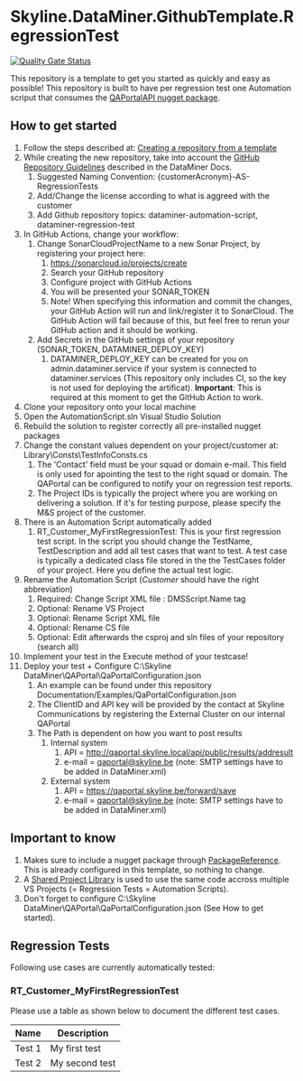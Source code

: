 # Skyline.DataMiner.GithubTemplate.RegressionTest

[![Quality Gate Status](https://sonarcloud.io/api/project_badges/measure?project=SkylineCommunications_Skyline.DataMiner.GithubTemplate.RegressionTest&metric=alert_status&token=29f9cdf6df4a18b09c66e7cae2ba628ae472f17b)](https://sonarcloud.io/summary/new_code?id=SkylineCommunications_Skyline.DataMiner.GithubTemplate.RegressionTest)

This repository is a template to get you started as quickly and easy as possible!
This repository is built to have per regression test one Automation scriput that consumes the [QAPortalAPI nugget package](https://github.com/SkylineCommunications/Skyline.DataMiner.Utils.QAPortalAPI).

## How to get started

1. Follow the steps described at: [Creating a repository from a template](https://docs.github.com/en/repositories/creating-and-managing-repositories/creating-a-repository-from-a-template#creating-a-repository-from-a-template)
2. While creating the new repository, take into account the [GitHub Repository Guidelines](https://docs.dataminer.services/develop/CICD/Skyline%20Communications/Github/Use_Github_Guidelines.html) described in the DataMiner Docs. 
    1. Suggested Naming Convention: {customerAcronym}-AS-RegressionTests
    2. Add/Change the license according to what is aggreed with the customer
    3. Add Github repository topics: dataminer-automation-script, dataminer-regression-test
3. In GitHub Actions, change your workflow:
    1. Change SonarCloudProjectName to a new Sonar Project, by registering your project here:
        1. https://sonarcloud.io/projects/create
        2. Search your GitHub repository
        3. Configure project with GitHub Actions
        4. You will be presented your SONAR_TOKEN
        5. Note! When specifying this information and commit the changes, your GitHub Action will run and link/register it to SonarCloud. The GitHub Action will fail because of this, but feel free to rerun your GitHub action and it should be working.
    3. Add Secrets in the GitHub settings of your repository (SONAR_TOKEN, DATAMINER_DEPLOY_KEY)
       1. DATAMINER_DEPLOY_KEY can be created for you on admin.dataminer.service if your system is connected to dataminer.services (This repository only includes CI, so the key is not used for deploying the artificat). **Important**: This is required at this moment to get the GitHub Action to work.
5. Clone your repository onto your local machine
6. Open the AutomationScript.sln Visual Studio Solution
7. Rebuild the solution to register correctly all pre-installed nugget packages
8. Change the constant values dependent on your project/customer at: Library\Consts\TestInfoConsts.cs
    1. The 'Contact' field must be your squad or domain e-mail. This field is only used for apointing the test to the right squad or domain. The QAPortal can be configured to notify your on regression test reports.
    2. The Project IDs is typically the project where you are working on delivering a solution. If it's for testing purpose, please specify the M&S project of the customer.
10. There is an Automation Script automatically added
    1. RT_Customer_MyFirstRegressionTest: This is your first regression test script. In the script you should change the TestName, TestDescription and add all test cases that want to test. A test case is typically a dedicated class file stored in the the TestCases folder of your project. Here you define the actual test logic.
11. Rename the Automation Script (_Customer_ should have the right abbreviation)
    1. Required: Change Script XML file : DMSScript.Name tag
    2. Optional: Rename VS Project
    3. Optional: Rename Script XML file 
    4. Optional: Rename CS file
    5. Optional: Edit afterwards the csproj and sln files of your repository (search all)
12. Implement your test in the Execute method of your testcase!
13. Deploy your test + Configure C:\Skyline DataMiner\QAPortal\QaPortalConfiguration.json
    1. An example can be found under this repository Documentation/Examples/QaPortalConfiguration.json
    2. The ClientID and API key will be provided by the contact at Skyline Communications by registering the External Cluster on our internal QAPortal
    3. The Path is dependent on how you want to post results
        1. 	Internal system
            1. 	API = http://qaportal.skyline.local/api/public/results/addresult
            2. 	e-mail = qaportal@skyline.be (note: SMTP settings have to be added in DataMiner.xml)
        3. 	External system
            1. API = https://qaportal.skyline.be/forward/save
            2. e-mail = qaportal@skyline.be (note: SMTP settings have to be added in DataMiner.xml)
    
## Important to know

1. Makes sure to include a nugget package through [PackageReference](https://learn.microsoft.com/en-us/nuget/consume-packages/package-references-in-project-files). This is already configured in this template, so nothing to change.
2. A [Shared Project Library](https://learn.microsoft.com/en-us/xamarin/cross-platform/app-fundamentals/shared-projects?tabs=windows#what-is-a-shared-project) is used to use the same code accross multiple VS Projects (= Regression Tests = Automation Scripts).
3. Don't forget to configure C:\Skyline DataMiner\QAPortal\QaPortalConfiguration.json (See How to get started).

## Regression Tests

Following use cases are currently automatically tested:

### RT_Customer_MyFirstRegressionTest

Please use a table as shown below to document the different test cases.

| Name | Description |
|--|--|
|Test 1|My first test|
|Test 2|My second test|
